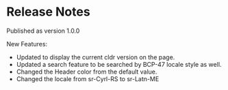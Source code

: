 Release Notes 
============================

Published as version 1.0.0

New Features:
* Updated to display the current cldr version on the page.
* Updated a search feature to be searched by BCP-47 locale style as well.
* Changed the Header color from the default value.
* Changed the locale from sr-Cyrl-RS to sr-Latn-ME